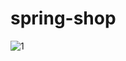 # spring-shop


![1](https://user-images.githubusercontent.com/92905923/226169139-f2aea7a7-ee89-4c7b-ad77-c401ecf0d187.png)
